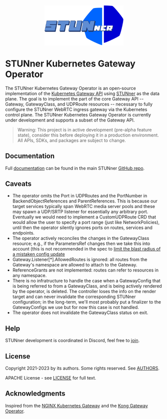 <p align="center">
  <img alt="STUNner", src="doc/stunner.svg" width="50%" height="50%"></br>
</p>

# STUNner Kubernetes Gateway Operator

The STUNner Kubernetes Gateway Operator is an open-source implementation of the [Kubernetes Gateway
API](https://gateway-api.sigs.k8s.io) using [STUNner](https://github.com/l7mp/stunner) as the data
plane. The goal is to implement the part of the core Gateway API -- Gateway, GatewayClass, and
UDPRoute resources -- necessary to fully configure the STUNner WebRTC ingress gateway via the
Kubernetes control plane. The STUNner Kubernetes Gateway Operator is currently under development
and supports a subset of the Gateway API.

> Warning: This project is in active development (pre-alpha feature state), consider this before
> deploying it in a production environment.  All APIs, SDKs, and packages are subject to change.

## Documentation

Full [documentation](https://github.com/l7mp/stunner/blob/main/README.md) can be found in the main
STUNner [GitHub repo](https://github.com/l7mp/stunner).

<!-- # Run the STUNner Kubernetes Gateway Operator -->

<!-- ## Prerequisites -->

<!-- Before you can build and run the STUNner Kubernetes Gateway Operator, make sure you have the -->
<!-- following software installed on your machine: -->
<!-- - [git](https://git-scm.com/) -->
<!-- - [GNU Make](https://www.gnu.org/software/software.html) -->
<!-- - [Docker](https://www.docker.com/) or [podman](https://podman.io) -->
<!-- - [kubectl](https://kubernetes.io/docs/tasks/tools/) -->

<!-- ## Deploy the STUNner dataplane -->

<!-- The STUNner daemon will serve as the data-plane to ingest media traffic into the cluster; refer to -->
<!-- the [STUNner documentation](https://github.com/l7mp/stunner/blob/main/doc/README.md) for more detail. -->

<!-- 1. Create a namespace called `stunner` that will host all Kubernetes resources related to STUNner. -->

<!--    ``` console -->
<!--    kubectl create namespace stunner -->
<!--    ``` -->

<!-- 1. Deploy the STUNner gateway: this will serve as the data-plane to ingest your WebRTC traffic into -->
<!--    the Kubernetes cluster: -->

<!--    ``` console -->
<!--    helm repo add stunner https://l7mp.io/stunner -->
<!--    helm repo update -->
<!--    helm install stunner stunner/stunner --set stunner.namespace=stunner -->
<!--    ``` -->

<!-- 1. Restart STUNner to pick up the configuration that will be rendered by the operator (to be -->
<!--    configured next). The operator will be in charge of watching the Gateway API resources created -->
<!--    by the user in the Kubernetes control plane (i.e., via kubectl-applying various YAMLs) and -->
<!--    creating a configuration file for the STUNner data-plane pods into a ConfigMap. This config-map -->
<!--    is then mapped into the filesystem of the STUNner pods as a configmap volume, so that the -->
<!--    STUNner daemons can reconcile the new configuration according to the policies specified by the -->
<!--    user. -->

<!--    In order to do that, we have to restart the STUNner data-plane using the below manifest. The -->
<!--    `-w` command line argument switches the STUNner daemon into watch mode: the daemon will get -->
<!--    notified by Kubernetes whenever the operator renders a new configuration into the ConfigMap -->
<!--    (e.g., when a Gateway or a UDPRoute changes) so that it can reconcile the most up-to-date -->
<!--    configuration. -->

<!--    ```console -->
<!--    kubectl apply -f - <<EOF -->
<!--    apiVersion: apps/v1 -->
<!--    kind: Deployment -->
<!--    metadata: -->
<!--      name: stunner -->
<!--      namespace: stunner -->
<!--    spec: -->
<!--      selector: -->
<!--        matchLabels: -->
<!--          app: stunner -->
<!--      template: -->
<!--        metadata: -->
<!--          labels: -->
<!--            app: stunner -->
<!--        spec: -->
<!--          containers: -->
<!--            - command: ["stunnerd"] -->
<!--              args: ["-w", "-c", "/etc/stunnerd/stunnerd.conf"] -->
<!--              image: l7mp/stunnerd:latest -->
<!--              imagePullPolicy: Always -->
<!--              name: stunnerd -->
<!--              env: -->
<!--                - name: STUNNER_ADDR -->
<!--                  valueFrom: -->
<!--                    fieldRef: -->
<!--                      apiVersion: v1 -->
<!--                      fieldPath: status.podIP -->
<!--              volumeMounts: -->
<!--                - name: stunnerd-config-volume -->
<!--                  mountPath: /etc/stunnerd -->
<!--          volumes: -->
<!--            - name: stunnerd-config-volume -->
<!--              configMap: -->
<!--                name: stunnerd-configmap -->
<!--    EOF -->
<!--    ``` -->

<!-- ## Build the control-plane operator image -->

<!-- 1. Clone the STUNner gateway operator git repo and enter into the root directory: -->

<!--    ``` console -->
<!--    git clone https://github.com/l7mp/stunner-gateway-operator.git -->
<!--    cd stunner-gateway-operator -->
<!--    ``` -->

<!-- 1. Build the image, either with Docker of [podman](https://podman.io) (requires `sudo`): -->

<!--    ``` console -->
<!--    IMG=<my-image> make podman-build -->
<!--    ``` -->

<!-- 1. Push the image to your container registry: -->

<!--    ``` console -->
<!--    IMG=<my-image> make podman-push -->
<!--    ``` -->

<!-- ## Deploy the operator -->

<!-- You can deploy the STUNner Kubernetes Gateway Operator on an existing Kubernetes 1.22+ cluster. The -->
<!-- following instructions walk through the steps for deploying on a [kind](https://kind.sigs.k8s.io/) -->
<!-- cluster. -->

<!-- 1. Install the Kubernetes Gateway CRDs from the official source (these are not part of the STUNner -->
<!--    distribution). The operator targets version 0.4.3 of the Gateway `v1alpha2` API: -->

<!--    ``` console -->
<!--    kubectl apply -k "github.com/kubernetes-sigs/gateway-api/config/crd?ref=v0.4.3" -->
<!--    ``` -->

<!-- 1. Deploy the STUNner Kubernetes Gateway Operator: -->

<!--    ``` console -->
<!--    make install -->
<!--    make deploy -->
<!--    ``` -->

<!-- 1. Confirm the operator is running in `stunner-gateway` namespace: -->

<!--    ``` console -->
<!--    kubectl get pods -n stunner-gateway-operator-system -->
<!--    NAME                                                          READY   STATUS    RESTARTS   AGE -->
<!--    stunner-gateway-operator-controller-manager-65dbf8fb4-hjrjr   2/2     Running   0          42m -->
<!--    ``` -->

<!-- ## Create a UDP echo service -->

<!-- For the sake if this demo, we create a UDP echo service that we will expose through STUNner to our -->
<!-- clients.  In a real-use of STUNner, the target service would be, for instance, a WebRTC media -->
<!-- servers pool or an SFU. -->

<!-- 1. Fire up the UDP echo server from the [STUNner UDP tunnel -->
<!--    demo](https://github.com/l7mp/stunner/blob/main/examples/simple-tunnel): -->

<!--    ``` console -->
<!--    kubectl create deployment -n stunner udp-echo --image=l7mp/net-debug:latest -->
<!--    kubectl expose deployment -n stunner  udp-echo --name=udp-echo --type=ClusterIP --protocol=UDP --port=9001 -->
<!--    kubectl exec -it -n stunner $(kubectl get pod -l app=udp-echo -n stunner -o jsonpath="{.items[0].metadata.name}") -- \ -->
<!--         socat -d -d udp-l:9001,fork EXEC:"echo Greetings from STUNner!" -->
<!--    ``` -->

<!-- ## Configure the operator -->

<!-- The STUNner operator (partially) implements the official Kubernetes [Gateway -->
<!-- API](https://gateway-api.sigs.k8s.io), which allows you to interact with STUNner using the -->
<!-- convenience of `kubectl` and declarative YAML configuration. Below we configure a minimal STUNner -->
<!-- gateway setup that exposes the UDP echo server we just fired up above via the STUNner gateway as a -->
<!-- standard STUN/TURN service, over the conventional TURN port UDP:3478. -->

<!-- 1. Create a -->
<!--    [GatewayClass](https://gateway-api.sigs.k8s.io/references/spec/#gateway.networking.k8s.io/v1alpha2.GatewayClass). This -->
<!--    will serve as the root level configuration for your STUNner deployment and specifies the name -->
<!--    and the description of the service implemented by the GatewayClass, as well as a Kubernetes -->
<!--    resource (the `GatewayConfig` resource given under the `parametersRef`) that will define some -->
<!--    general parameters for the data-plane implementing the GatewayClass. -->

<!--    ``` console -->
<!--    kubectl apply -f - <<EOF -->
<!--    apiVersion: gateway.networking.k8s.io/v1alpha2 -->
<!--    kind: GatewayClass -->
<!--    metadata: -->
<!--      name: stunner-gatewayclass -->
<!--    spec: -->
<!--      controllerName: "stunner.l7mp.io/gateway-operator" -->
<!--      parametersRef: -->
<!--        group: "stunner.l7mp.io" -->
<!--        kind: GatewayConfig -->
<!--        name: stunner-gatewayconfig -->
<!--        namespace: stunner -->
<!--      description: "STUNner is a WebRTC ingress gateway for Kubernetes" -->
<!--    EOF -->
<!--    ``` -->

<!-- 1. Next, we specify some important configuration for STUNner, by loading a `GatewayConfig` custom -->
<!--    resource into Kubernetes. Make sure to use the `stunner` namespace we have just created; this -->
<!--    will be the target namespace where the operator will render the running STUNner data-plane -->
<!--    configuration. -->

<!--    Make sure to customize the authentication mode and credentials used for STUNner; consult the -->
<!--    [STUNner authentication guide](https://github.com/l7mp/stunner/blob/main/doc/AUTH.md) to -->
<!--    understand how to set the realm and the authentication type and credentials below: -->

<!--    ```console -->
<!--    kubectl apply -f - <<EOF -->
<!--    apiVersion: stunner.l7mp.io/v1alpha1 -->
<!--    kind: GatewayConfig -->
<!--    metadata: -->
<!--      name: stunner-gatewayconfig -->
<!--      namespace: stunner -->
<!--    spec: -->
<!--      stunnerConfig: "stunnerd-configmap" -->
<!--      realm: stunner.l7mp.io -->
<!--      authType: plaintext -->
<!--      userName: "user-1" -->
<!--      password: "pass-1" -->
<!--    EOF -->
<!--    ``` -->

<!-- 1. Create your first STUNner -->
<!--    [Gateway](https://gateway-api.sigs.k8s.io/references/spec/#gateway.networking.k8s.io/v1alpha2.Gateway). -->
<!--    The below Gateway specification will expose the STUNner gateway over the STUN/TURN listener -->
<!--    service running on the UDP listener port 3478.  STUnner will await clients to connect to this -->
<!--    listener port and, once authenticated, let them connect to the services running inside the -->
<!--    Kubernetes cluster; meanwhile, the NAT traversal functionality implemented by the STUN/TURN -->
<!--    server embedded into STUNner will make sure that clients can connect from behind even the most -->
<!--    over-zealous enterprise NAT or firewall. -->

<!--    ```console -->
<!--    kubectl apply -f - <<EOF -->
<!--    apiVersion: gateway.networking.k8s.io/v1alpha2 -->
<!--    kind: Gateway -->
<!--    metadata: -->
<!--      name: udp-gateway -->
<!--      namespace: stunner -->
<!--    spec: -->
<!--      gatewayClassName: stunner-gatewayclass -->
<!--      listeners: -->
<!--        - name: udp-listener -->
<!--          port: 3478 -->
<!--          protocol: UDP -->
<!--    EOF -->
<!--    ``` -->

<!-- 1. Finally, attach a [UDP -->
<!--    route](https://gateway-api.sigs.k8s.io/references/spec/#gateway.networking.k8s.io/v1alpha2.UDPROute) -->
<!--    to the Gateway, so that clients will be able to connect via the public STUN/TURN listener -->
<!--    UDP:3478 to the UDP echo service. -->

<!--    ```console -->
<!--    kubectl apply -f - <<EOF -->
<!--    apiVersion: gateway.networking.k8s.io/v1alpha2 -->
<!--    kind: UDPRoute -->
<!--    metadata: -->
<!--      name: udp-echo -->
<!--      namespace: stunner -->
<!--    spec: -->
<!--      parentRefs: -->
<!--        - name: udp-gateway -->
<!--      rules: -->
<!--        - backendRefs: -->
<!--            - name: udp-echo -->
<!--    EOF -->
<!--    ``` -->

<!-- 1. Check the result: the operator should have rendered a valid and up to date STUNner configuration -->
<!--    in the ConfigMap you specified in the above GatewayConfig (called `stunnerd-configmap` in our -->
<!--    example), in the same namespace where the root GatewayConfig lives. -->

<!--    ```console -->
<!--    kubectl get cm -n stunner stunnerd-configmap -o yaml -->
<!--    apiVersion: v1 -->
<!--    kind: ConfigMap -->
<!--    metadata: -->
<!--      name: stunnerd-configmap -->
<!--      namespace: stunner -->
<!--    data: -->
<!--      stunnerd.conf: '{"version":"v1alpha1","admin":{"name":"stunner-daemon","loglevel":"all:INFO"},"auth":{"type":"plaintext","realm":"stunner.l7mp.io","credentials":{"password":"pass-1","username":"user-1"}},"listeners":[{"name":"udp-listener","protocol":"UDP","public_address":"34.116.220.190","public_port":3478,"address":"$STUNNER_ADDR","port":3478,"min_relay_port":32768,"max_relay_port":65535,"routes":["udp-echo"]}],"clusters":[{"name":"udp-echo","type":"STRICT_DNS","endpoints":["udp-echo.stunner.svc.cluster.local"]}]}' -->
<!--    ``` -->

<!--    The data under the key `stunnerd.conf` is the STUNner configuration rendered by the -->
<!--    operator. Pretty-printing the JSON content will look something like the below: -->

<!--    ```yaml -->
<!--    { -->
<!--      "version": "v1alpha1", -->
<!--      "admin": { -->
<!--        "name": "stunner-daemon", -->
<!--        "loglevel": "all:INFO" -->
<!--      }, -->
<!--      "auth": { -->
<!--        "type": "plaintext", -->
<!--        "realm": "stunner.l7mp.io", -->
<!--        "credentials": { -->
<!--          "password": "pass-1", -->
<!--          "username": "user-1" -->
<!--        } -->
<!--      }, -->
<!--      "listeners": [ -->
<!--        { -->
<!--          "name": "udp-listener", -->
<!--          "protocol": "UDP", -->
<!--          "public_address": "34.116.220.190", -->
<!--          "public_port": 3478, -->
<!--          "address": "$STUNNER_ADDR", -->
<!--          "port": 3478, -->
<!--          "min_relay_port": 32768, -->
<!--          "max_relay_port": 65535, -->
<!--          "routes": [ -->
<!--            "udp-echo" -->
<!--          ] -->
<!--        } -->
<!--      ], -->
<!--      "clusters": [ -->
<!--        { -->
<!--          "name": "udp-echo", -->
<!--          "type": "STRICT_DNS", -->
<!--          "endpoints": [ -->
<!--            "udp-echo.stunner.svc.cluster.local" -->
<!--          ] -->
<!--        } -->
<!--      ] -->
<!--    } -->
<!--    ``` -->

<!-- ## Send a request via STUNner -->

<!-- 1. In order for clients to be able to connect to our UDP echo service, they need to know the public -->
<!--    IP address and port associated with the Gateway we have created above. In order to simplify -->
<!--    this, the STUNner gateway operator automatically exposes all Gateways in standard Kubernetes -->
<!--    LoadBalancer services over a publicly available IP address and port. The name of the service is -->
<!--    using the template `stunner-gateway-<YOUR_GATEWAY_NAME>-svc` and it will always be created in -->
<!--    the same namespace as the Gateway. The corresponding public IP and port for each listener can be -->
<!--    learned from the External IP field for the service; for instance, in the below example -->
<!--    Kubernetes assigned the IP-pot pair 34.118.16.31:3478 for the UDP listener -->

<!--    ```console -->
<!--    kubectl get svc -n stunner -->
<!--    NAME                              TYPE           CLUSTER-IP      EXTERNAL-IP      PORT(S)          AGE -->
<!--    stunner-gateway-udp-gateway-svc   LoadBalancer   10.120.13.130   34.116.220.190   3478:30398/UDP   21m -->
<!--    udp-echo                          ClusterIP      10.120.0.28     <none>           9001/UDP         3d22h -->
<!--    ``` -->

<!--    Observe how the `udp-echo` service does not have an externally reachable IP/port; the only way -->
<!--    to reach this service from the Internet is via STUNner over STUN/TURN. You can now easily -->
<!--    substitute the UDP echo service with your WebRTC service and imagine how STUNner would work in -->
<!--    your media plane. -->

<!--    Note that, for convenience, the operator readily includes the public IP and port for each -->
<!--    STUNner listener in the STUNner configuration file it creates (under the keys `public_address` -->
<!--    and `public_port`). -->

<!-- 1. Memoize the IP addresses and ports to be used to reach the UDP echo server behind STUNner: -->

<!--    ```console -->
<!--    export STUNNER_PUBLIC_ADDR=$(kubectl get svc -n stunner stunner-gateway-udp-gateway-svc \ -->
<!--        -o jsonpath='{.status.loadBalancer.ingress[0].ip}') -->
<!--    export STUNNER_PUBLIC_PORT=$(kubectl get svc -n stunner stunner-gateway-udp-gateway-svc \ -->
<!--        -o jsonpath='{.spec.ports[0].port}') -->
<!--    export UDP_ECHO_IP=$(kubectl get svc -n stunner udp-echo -o jsonpath='{.spec.clusterIP}') -->
<!--    ``` -->

<!-- 1. Fire up a local [`turncat`](https://github.com/l7mp/stunner/blob/main/cmd/turncat) client to -->
<!--    tunnel the UDP port `localhost:9000` to the UDP service: -->

<!--    ```console -->
<!--    cd stunner -->
<!--    go run cmd/turncat/main.go --log=all:DEBUG udp://127.0.0.1:9000 \ -->
<!--        turn://user-1:pass-1@${STUNNER_PUBLIC_ADDR}:${STUNNER_PUBLIC_PORT} \ -->
<!--        udp://${UDP_ECHO_IP}:9001 -->
<!--    ``` -->

<!-- 1. And finally open a local `socat` and send anything to the UDP echo server: you should see it -->
<!--    echoing back a nice greeting: -->

<!--    ```console -->
<!--    echo "Hello STUNner" | socat - udp:localhost:9000 -->
<!--    Greetings from STUNner! -->
<!--    ``` -->

<!-- ## Add a TCP listener to the Gateway -->

<!-- Suppose your clients report that they cannot reach your fancy UDP echo service exposed via the -->
<!-- public STUNner UDP Gateway due to, say, an overly restrictive enterprise firewall/NAT. No problem -->
<!-- for STUNner: we can easily set up a new TCP Gateway that will accept connections over the port -->
<!-- TCP:3478 and route the client connection requests received on this listener to the same UDP echo -->
<!-- service. Note that STUNner will conveniently handle the TCP bytestream received over the TCP -->
<!-- listener and convert into a message-stream as expected by the UDP echo service. -->

<!-- 1. Create a new -->
<!--    [Gateway](https://gateway-api.sigs.k8s.io/references/spec/#gateway.networking.k8s.io/v1alpha2.Gateway), -->
<!--    but this time with a listener over TCP:3478. -->

<!--    ```console -->
<!--    kubectl apply -f - <<EOF -->
<!--    apiVersion: gateway.networking.k8s.io/v1alpha2 -->
<!--    kind: Gateway -->
<!--    metadata: -->
<!--      name: tcp-gateway -->
<!--      namespace: stunner -->
<!--    spec: -->
<!--      gatewayClassName: stunner-gatewayclass -->
<!--      listeners: -->
<!--        - name: tcp-listener -->
<!--          port: 3478 -->
<!--          protocol: TCP -->
<!--    EOF -->
<!--    ``` -->

<!--    NOTE: adding/removing gateway listeners currently induces an automatic STUN/TURN server restart -->
<!--    in the STUNner data-plane, which will disconnect all active users. As a best-practice, try to -->
<!--    avoid modifying listeners in a production deployment; you can always fire up a new STUNner -->
<!--    deployment in another Kubernetes namespace with the new configuration, direct new users there, -->
<!--    and remove the old deployment once all active clients have disconnected. -->

<!-- 1. Finally, modify the [UDP -->
<!--    route](https://gateway-api.sigs.k8s.io/references/spec/#gateway.networking.k8s.io/v1alpha2.UDPROute) -->
<!--    we created above that routes client connections to the UDP echo service to attach to the new -->
<!--    gateway as well. This requires adding the new TCP Gateway as a new "parent" to the route. This -->
<!--    is a general logic in the STUNner gateway operator: gateways accept all routes from their own -->
<!--    namespace and routes can choose, by enlisting a set of "parentRefs", which gateways they wish to -->
<!--    attach to. In general, STUNner will allow any client to connect via a gateway listener to any -->
<!--    backend service for which there is a route attaching to the gateway; in the below both -->
<!--    `gateway-udp` and `gateway-tcp` can connect to the `udp-echo` service, but /only/ to this -->
<!--    service and nothing else, via STUNner. -->

<!--    ```console -->
<!--    kubectl apply -f - <<EOF -->
<!--    apiVersion: gateway.networking.k8s.io/v1alpha2 -->
<!--    kind: UDPRoute -->
<!--    metadata: -->
<!--      name: udp-echo -->
<!--      namespace: stunner -->
<!--    spec: -->
<!--      parentRefs: -->
<!--        - name: udp-gateway -->
<!--        - name: tcp-gateway -->
<!--      rules: -->
<!--        - backendRefs: -->
<!--            - name: udp-echo -->
<!--    EOF -->
<!--    ``` -->

<!-- ## Connect to the TCP Gateway -->

<!-- Once we added the TCP Gateway and modified the `udp-echo` Route to attach to both the UDP and the -->
<!-- TCP Gateway, STUNner is ready to accept client connections over TCP as well. Let's check this! -->

<!-- 1. Memoize the IP addresses and ports to be used to reach the TCP Gateway: -->

<!--    ```console -->
<!--    export STUNNER_PUBLIC_ADDR=$(kubectl get svc -n stunner stunner-gateway-tcp-gateway-svc \ -->
<!--        -o jsonpath='{.status.loadBalancer.ingress[0].ip}') -->
<!--    export STUNNER_PUBLIC_PORT=$(kubectl get svc -n stunner stunner-gateway-tcp-gateway-svc \ -->
<!--        -o jsonpath='{.spec.ports[0].port}') -->
<!--    export UDP_ECHO_IP=$(kubectl get svc -n stunner udp-echo -o jsonpath='{.spec.clusterIP}') -->
<!--    ``` -->

<!-- 1. Fire up the same local [`turncat`](https://github.com/l7mp/stunner/blob/main/cmd/turncat) client -->
<!--    as before, but now set the TURN protocol to TCP: -->

<!--    ```console -->
<!--    cd stunner -->
<!--    go run cmd/turncat/main.go --log=all:DEBUG udp://127.0.0.1:9000 \ -->
<!--        turn://user-1:pass-1@${STUNNER_PUBLIC_ADDR}:${STUNNER_PUBLIC_PORT}?transport=tcp \ -->
<!--        udp://${UDP_ECHO_IP}:9001 -->
<!--    ``` -->

<!-- 1. And finally open again a local `socat` client and send anything to the UDP echo server. Note -->
<!--    that this time `turncat` will send the request over the TCP Gateway to STUNner, but it can still -->
<!--    reach the UDP echo service! -->

<!--    ```console -->
<!--    echo "Hello STUNner" | socat - udp:localhost:9000 -->
<!--    Greetings from STUNner! -->
<!--    ``` -->

## Caveats

* The operator omits the Port in UDPRoutes and the PortNumber in BackendObjectReferences and
  ParentReferences. This is because our target services typically span WebRTC media server pools
  and these may spawn a UDP/SRTP listener for essentially any arbitrary port. Eventually we would
  need to implement a CustomUDPRoute CRD that would allow the user to specify a port range (just
  like NetworkPolicies), until then the operator silently ignores ports on routes, services and
  endpoints.
* The operator actively reconciles the changes in the GatewayClass resource; e.g., if the
  ParametersRef changes then we take this into account (this is not recommended in the spec to
  [limit the blast radius of a mistaken config update](https://gateway-api.sigs.k8s.io/v1alpha2/references/spec/#gateway.networking.k8s.io/v1alpha2.GatewayClassSpec)
* Gateway.Listener[*].AllowedRoutes is ignored: all routes from the Gateway's namespace are allowed
  to attach to the Gateway.
* ReferenceGrants are not implemented: routes can refer to resources in any namespace.
* There is no infratructure to handle the case when a GatewayConfig that is being referred to from
  a GatewayClass, and is being actively rendered by the operator, is deleted. The controller loses
  the info on the render target and can never invalidate the corresponding STUNner configuration;
  in the long-term, we'll most probably put a finalizer to the GatewayConfigs we use but for now
  this case is not handled.
* The operator does not invalidate the GatewayClass status on exit.

## Help

STUNner development is coordinated in Discord, feel free to [join](https://discord.gg/DyPgEsbwzc).

## License

Copyright 2021-2023 by its authors. Some rights reserved. See
[AUTHORS](https://github.com/l7mp/stunner/blob/main/AUTHORS).

APACHE License - see [LICENSE](/LICENSE) for full text.

## Acknowledgments

Inspired from the [NGINX Kubernetes Gateway](https://github.com/nginxinc/nginx-kubernetes-gateway)
and the [Kong Gateway Operator](https://github.com/Kong/gateway-operator).
